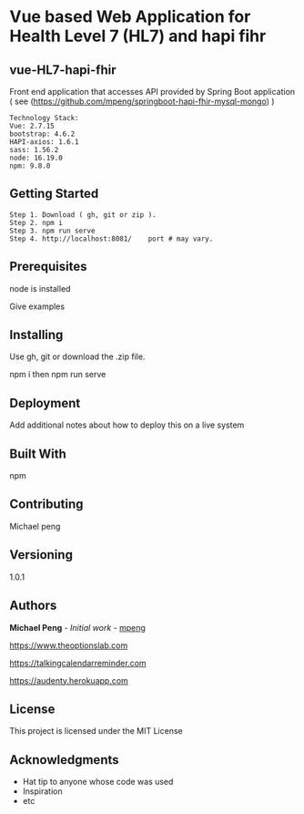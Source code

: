 # Vue based Web Application for Health Level 7 (HL7) and hapi fihr

## vue-HL7-hapi-fhir
Front end application that accesses API provided by  Spring Boot application ( see (https://github.com/mpeng/springboot-hapi-fhir-mysql-mongo) )
```
Technology Stack:
Vue: 2.7.15
bootstrap: 4.6.2
HAPI-axios: 1.6.1
sass: 1.56.2
node: 16.19.0
npm: 9.8.0
```


## Getting Started

```
Step 1. Download ( gh, git or zip ).
Step 2. npm i
Step 3. npm run serve
Step 4. http://localhost:8081/    port # may vary.
```
## Prerequisites

node is installed


Give examples



## Installing

Use gh, git or download the .zip file.

npm i
then
npm run serve


## Deployment

Add additional notes about how to deploy this on a live system

## Built With

npm

## Contributing

Michael peng

## Versioning

1.0.1

## Authors

**Michael Peng** - *Initial work* - [mpeng](https://github.com/mpeng)

https://www.theoptionslab.com

https://talkingcalendarreminder.com

https://audenty.herokuapp.com


## License

This project is licensed under the MIT License 

## Acknowledgments

* Hat tip to anyone whose code was used
* Inspiration
* etc


